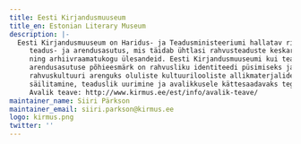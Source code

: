 ```yaml
---
title: Eesti Kirjandusmuuseum
title_en: Estonian Literary Museum
description: |-
  Eesti Kirjandusmuuseum on Haridus- ja Teadusministeeriumi hallatav riigi
     teadus- ja arendusasutus, mis täidab ühtlasi rahvusteaduste keskarhiivi
     ning arhiivraamatukogu ülesandeid. Eesti Kirjandusmuuseumi kui teadus- ja
     arendusasutuse põhieesmärk on rahvusliku identiteedi püsimiseks ja
     rahvuskultuuri arenguks oluliste kultuurilooliste allikmaterjalide
     säilitamine, teaduslik uurimine ja avalikkusele kättesaadavaks tegemine.
     Avalik teave: http://www.kirmus.ee/est/info/avalik-teave/
maintainer_name: Siiri Pärkson
maintainer_email: siiri.parkson@kirmus.ee
logo: kirmus.png
twitter: ''
---
```

